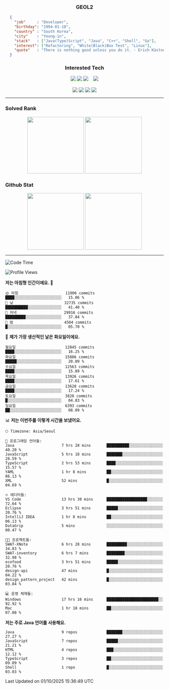 <div align="center">

  ### GEOL2
</div>

```json
  {
    "job"     : "Developer",
    "birthday": "1994-01-18",
    "country" : "South Korea",
    "city"    : "Young-in",
    "stack"   : ["Java(Type)Script", "Java", "C++", "Shell", "Go"],
    "interest": ["Refactoring", "White(Black)Box Test", "Linux"], 
    "quote"   : "There is nothing good unless you do it. - Erich Kästner"
  }
  ```
  
<div align="center">
  
  ### Interested Tech
  
  <!-- <img src="https://img.shields.io/badge/Laravel-F05340?style=flat-square&logo=Laravel&logoColor=white"> -->
  <img src="https://img.shields.io/badge/SpringBoot-6DB33F?style=flat-square&logo=SpringBoot&logoColor=white">
  <!-- <img src="https://img.shields.io/badge/-NestJs-ea2845?style=flat-square&logo=nestjs&logoColor=white"> -->
  <!-- <img src="https://img.shields.io/badge/Express-000000?style=flat-square&logo=Express&logoColor=white"> -->
  <!-- <img src="https://img.shields.io/badge/Three.js-000000?style=flat-square&logo=Three.js&logoColor=white"> -->
  <img src="https://img.shields.io/badge/React-61DAFB?style=flat-square&logo=React&logoColor=black">
  <!-- <img src="https://img.shields.io/badge/next.js-000000?style=flat-square&logo=nextdotjs&logoColor=white"> -->
  <img src="https://img.shields.io/badge/OpenAI-%23412991?style=flat-square&logo=openai&logoColor=white">
  &nbsp;&nbsp;
  <!-- <br><br> -->
  
  <img src="https://img.shields.io/badge/junit-%23E33332?style=flat-square&logo=junit5&logoColor=white">
  <!-- <img src="https://img.shields.io/badge/Jest-323330?style=flat-square&logo=Jest&logoColor=white"> -->
  <br><br>
  
  <img src="https://img.shields.io/badge/Java-ED8B00?style=flat-square&logo=openjdk&logoColor=white">
  <img src="https://img.shields.io/badge/JavaScript-F7DF1E?style=flat-square&logo=JavaScript&logoColor=black">
  <img src="https://img.shields.io/badge/TypeScript-007acc?style=flat-square&logo=TypeScript&logoColor=black">
  <img src="https://img.shields.io/badge/Go-00ADD8?logo=Go&logoColor=white&style=flat-square">
  <!-- <img src="https://img.shields.io/badge/MySQL-4479A1?style=flat-square&logo=mysql&logoColor=white"><br> -->

</div>

------------

  ### Solved Rank
  
  <div align="center">
    <img height="180em" src="https://mazassumnida.wtf/api/v2/generate_badge?boj=geol2">
    <img height="180em" src="https://leetcard.jacoblin.cool/Geol2?theme=light&font=Gugi&border=0&radius=20">
  </div>
  
  ### Github Stat 
  <div align="center">
    <img height="180em" src="https://github-readme-stats-omega-five-90.vercel.app/api/?username=geol2&show_icons=true&theme=dark">
    <img height="180em" src="https://github-readme-stats-omega-five-90.vercel.app/api/top-langs/?username=geol2&show_icons=true&hide=cmake,EJS,css,scss,html,VUE&layout=compact&theme=dark&exclude_repo=raspi-web&count_private=true&langs_count=10">
  </div>
  
------------

  <!--START_SECTION:waka-->
![Code Time](http://img.shields.io/badge/Code%20Time-4%2C462%20hrs%2032%20mins-blue)

![Profile Views](http://img.shields.io/badge/Profile%20Views-3-blue)

**저는 아침형 인간이에요. 🐤** 

```text
🌞 아침                     11906 commits       ████░░░░░░░░░░░░░░░░░░░░░   15.06 % 
🌆 낮　                     32735 commits       ██████████░░░░░░░░░░░░░░░   41.40 % 
🌃 저녁                     29916 commits       █████████░░░░░░░░░░░░░░░░   37.84 % 
🌙 밤　                     4504 commits        █░░░░░░░░░░░░░░░░░░░░░░░░   05.70 % 
```
📅 **제가 가장 생산적인 날은 화요일이에요.** 

```text
월요일                      12845 commits       ████░░░░░░░░░░░░░░░░░░░░░   16.25 % 
화요일                      15886 commits       █████░░░░░░░░░░░░░░░░░░░░   20.09 % 
수요일                      12563 commits       ████░░░░░░░░░░░░░░░░░░░░░   15.89 % 
목요일                      13926 commits       ████░░░░░░░░░░░░░░░░░░░░░   17.61 % 
금요일                      13628 commits       ████░░░░░░░░░░░░░░░░░░░░░   17.24 % 
토요일                      3820 commits        █░░░░░░░░░░░░░░░░░░░░░░░░   04.83 % 
일요일                      6393 commits        ██░░░░░░░░░░░░░░░░░░░░░░░   08.09 % 
```


📊 **저는 이번주를 이렇게 시간을 보냈어요.** 

```text
🕑︎ Timezone: Asia/Seoul

💬 프로그래밍 언어들: 
Java                     7 hrs 28 mins       ██████████░░░░░░░░░░░░░░░   40.20 % 
JavaScript               5 hrs 18 mins       ███████░░░░░░░░░░░░░░░░░░   28.59 % 
TypeScript               2 hrs 53 mins       ████░░░░░░░░░░░░░░░░░░░░░   15.57 % 
YAML                     1 hr 8 mins         ██░░░░░░░░░░░░░░░░░░░░░░░   06.13 % 
XML                      52 mins             █░░░░░░░░░░░░░░░░░░░░░░░░   04.69 % 

🔥 에디터들: 
VS Code                  13 hrs 30 mins      ██████████████████░░░░░░░   72.64 % 
Eclipse                  3 hrs 51 mins       █████░░░░░░░░░░░░░░░░░░░░   20.76 % 
IntelliJ IDEA            1 hr 8 mins         ██░░░░░░░░░░░░░░░░░░░░░░░   06.13 % 
DataGrip                 5 mins              ░░░░░░░░░░░░░░░░░░░░░░░░░   00.47 % 

🐱‍💻 프로젝트들: 
SWAT-XNote               6 hrs 28 mins       █████████░░░░░░░░░░░░░░░░   34.83 % 
SWAT-inventory           6 hrs 7 mins        ████████░░░░░░░░░░░░░░░░░   32.98 % 
ecofood                  3 hrs 51 mins       █████░░░░░░░░░░░░░░░░░░░░   20.76 % 
design-api               47 mins             █░░░░░░░░░░░░░░░░░░░░░░░░   04.22 % 
design_pattern_project   42 mins             █░░░░░░░░░░░░░░░░░░░░░░░░   03.84 % 

💻 운영 체제들: 
Windows                  17 hrs 16 mins      ███████████████████████░░   92.92 % 
Mac                      1 hr 18 mins        ██░░░░░░░░░░░░░░░░░░░░░░░   07.08 % 
```

**저는 주로 Java 언어를 사용해요.** 

```text
Java                     9 repos             ███████░░░░░░░░░░░░░░░░░░   27.27 % 
JavaScript               7 repos             █████░░░░░░░░░░░░░░░░░░░░   21.21 % 
HTML                     4 repos             ███░░░░░░░░░░░░░░░░░░░░░░   12.12 % 
TypeScript               3 repos             ██░░░░░░░░░░░░░░░░░░░░░░░   09.09 % 
Shell                    1 repo              █░░░░░░░░░░░░░░░░░░░░░░░░   03.03 % 
```




 Last Updated on 01/10/2025 15:36:49 UTC
<!--END_SECTION:waka-->

<div align="center">
  
  <!-- [![Hits](https://hits.seeyoufarm.com/api/count/incr/badge.svg?url=https%3A%2F%2Fgithub.com%2Fgeol2&count_bg=%2379C83D&title_bg=%23555555&icon=myspace.svg&icon_color=%23E7E7E7&title=hits&edge_flat=false)](https://hits.seeyoufarm.com) -->
  
</div>

<!--
**Geol2/Geol2** is a ✨ _special_ ✨ repository because its `README.md` (this file) appears on your GitHub profile.

Here are some ideas to get you started:
- 🔭 I’m currently working on ...
- 🌱 I’m currently learning ...
- 👯 I’m looking to collaborate on ...
- 🤔 I’m looking for help with ...
- 💬 Ask me about ...
- 📫 How to reach me: ...
- 😄 Pronouns: ...
- ⚡ Fun fact: ...
-->
